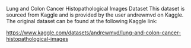 Lung and Colon Cancer Histopathological Images Dataset
This dataset is sourced from Kaggle and is provided by the user andrewmvd on Kaggle. The original dataset can be found at the following Kaggle link:

https://www.kaggle.com/datasets/andrewmvd/lung-and-colon-cancer-histopathological-images

